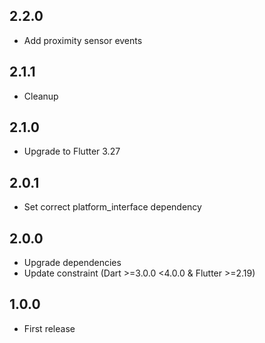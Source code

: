 ## 2.2.0

* Add proximity sensor events

## 2.1.1

* Cleanup

## 2.1.0

* Upgrade to Flutter 3.27

## 2.0.1

* Set correct platform_interface dependency

## 2.0.0

* Upgrade dependencies
* Update constraint (Dart >=3.0.0 <4.0.0 & Flutter >=2.19) 

## 1.0.0

* First release
